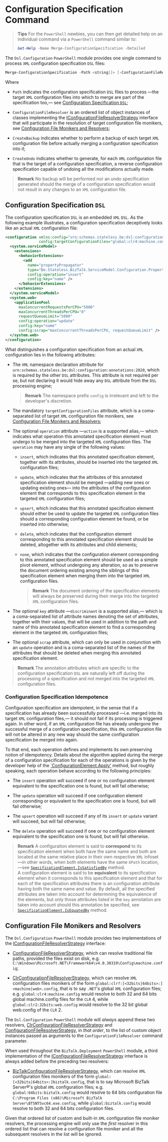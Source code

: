 ﻿# Configuration Specification Command

> **Tips** For the `PowerShell` newbies, you can then get detailed help on an individual command via a `PowerShell` command similar to:
>
> ```PowerShell
> Get-Help -Name Merge-ConfigurationSpecification -Detailed
> ```

The `Dsl.Configuration` `PowerShell` module provides one single command to process `XML` configuration specification `DSL` files:

```PowerShell
Merge-ConfigurationSpecification -Path <string[]> [-ConfigurationFileResolver <IConfigurationFileResolverStrategy[]>] [-CreateBackup] [-CreateUndo] [-PassThru] [-WhatIf] [-Confirm] [<CommonParameters>]
```

Where

- `Path` indicates the configuration specification `DSL` files to process &mdash;the target `XML` configuration files into which to merge are part of the specification too,&mdash; see [Configuration Specification `DSL`](#configuration-specification-dsl);

- `ConfigurationFileResolver` is an ordered list of object instances of classes implementing the [IConfigurationFileResolverStrategy][i-configuration-file-resolver-strategy] interface that will participate in the resolution of target configuration file monikers, see [Configuration File Monikers and Resolvers](#configuration-file-monikers-and-resolvers);

- `CreateBackup` indicates whether to perform a backup of each target `XML` configuration file before actually merging a configuration specification into it;

- `CreateUndo` indicates whether to generate, for each `XML` configuration file that is the target of a configuration specification, a reverse configuration specification capable of undoing all the modifications actually made.

> **Remark** No backup will be performed nor an undo specification generated should the merge of a configuration specification would not result in any changes to an `XML` configuration file.

## Configuration Specification `DSL`

The configuration specification `DSL` is an embedded `XML` `DSL`. As the following example illustrates, a configuration specification deceptively looks like an actual `XML` configuration file:

```xml
<configuration xmlns:config="urn:schemas.stateless.be:dsl:configuration:annotations:2020"
               config:targetConfigurationFiles="global:clr4:machine.config">
  <system.serviceModel>
    <extensions>
      <behaviorExtensions>
        <add
          name="propertyPropagator"
          type="Be.Stateless.BizTalk.ServiceModel.Configuration.PropertyPropagationBehaviorExtension, Be.Stateless.BizTalk.ServiceModel, Version=2.1.0.0, Culture=neutral, PublicKeyToken=3707daa0b119fc14"
          config:operation="insert"
          config:key="name" />
      </behaviorExtensions>
    </extensions>
  </system.serviceModel>
  <system.web>
    <applicationPool
      maxConcurrentRequestsPerCPU="5000"
      maxConcurrentThreadsPerCPU="0"
      requestQueueLimit="5000"
      config:operation="update"
      config:key="name"
      config:scrap="maxConcurrentThreadsPerCPU, requestQueueLimit" />
  </system.web>
</configuration>
```

What distinguishes a configuration specification from an actual `XML` configuration lies in the following attributes:

- The `XML` namespace declaration attribute for `urn:schemas.stateless.be:dsl:configuration:annotations:2020`, which is required by the other `DSL` attributes. This attribute is not required per se, but not declaring it would hide away any `DSL` attribute from the `DSL` processing engine;

  > **Remark** The namespace prefix `config` is irrelevant and left to the developer's discretion.

- The mandatory `targetConfigurationFiles` attribute, which is a coma-separated list of target `XML` configuration file monikers, see [Configuration File Monikers and Resolvers](#configuration-file-monikers-and-resolvers);

- The optional `operation` attribute &mdash;`action` is a supported alias,&mdash; which indicates what operation this annotated specification element must undergo to be merged into the targeted `XML` configuration files. The `operation` may have any single of the following values:

  - `insert`, which indicates that this annotated specification element, together with its attributes, should be inserted into the targeted `XML` configuration files;

  - `update`, which indicates that the attributes of this annotated specification element should be merged &mdash;adding new ones or updating existing ones&mdash; into the attributes of the configuration element that corresponds to this specification element in the targeted `XML` configuration files;

  - `upsert`, which indicates that this annotated specification element should either be used to update the targeted `XML` configuration files should a corresponding configuration element be found, or be inserted into otherwise;

  - `delete`, which indicates that the configuration element corresponding to this annotated specification element should be deleted, altogether with its attributes and child elements;

  - `none`, which indicates that the configuration element corresponding to this annotated specification element should be used as a simple pivot element, without undergoing any alteration, so as to preserve the document ordering existing among the siblings of this specification element when merging them into the targeted `XML` configuration files.
    > **Remark** The document ordering of the specification elements will always be preserved during their merge into the targeted `XML` configuration files.

- The optional `key` attribute &mdash;`discriminant` is a supported alias,&mdash; which is a coma-separated list of attribute names denoting the set of attributes, together with their values, that will be used in addition to the path and name of this annotated specification element to find a corresponding element in the targeted `XML` configuration files;

- The optional `scrap` attribute, which can only be used in conjunction with an `update` operation and is a coma-separated list of the names of the attributes that should be deleted when merging this annotated specification element.

> **Remark** The annotation attributes which are specific to the configuration specification `DSL` are naturally left off during the processing of a specification and not merged into the targeted `XML` configuration files.

### Configuration Specification Idempotence

Configuration specification are idempotent, in the sense that if a specification has already been successfully processed &mdash;i.e. merged into its target `XML` configuration files,&mdash; it should not fail if its processing is triggered again. In other word, if an `XML` configuration file has already undergone the successful merge of a configuration specification, this `XML` configuration file will not be altered in any new way should the same configuration specification be merged into again.

To that end, each operation defines and implements its own preserving notion of idempotency. Details about the algorithm applied during the merge of a configuration specification for each of the operations is given by the developer help of the [`ConfigurationElement.Apply'][configuration-element-apply] method, but roughly speaking, each operation behave according to the following principles:

- The `insert` operation will succeed if one or no configuration element equivalent to the specification one is found, but will fail otherwise;

- The `update` operation will succeed if one configuration element corresponding or equivalent to the specification one is found, but will fail otherwise;

- The `upsert` operation will succeed if any of its `insert` or `update` variant will succeed, but will fail otherwise;

- The `delete` operation will succeed if one or no configuration element equivalent to the specification one is found, but will fail otherwise.

> **Remark** A configuration element is said to **correspond** to its specification element when both have the same name and both are located at the same relative place in their own respective `XML` infoset &mdash;in other words, when both elements have the same `XPath` location,&mdash;see [`SpecificationElement.IsSatisfiedBy`][specification-element-issatisfiedby] method. \
> A configuration element is said to be **equivalent** to its specification element when it corresponds to this specification element and that for each of the specification attributes there is an configuration attribute having both the same name and value. By default, all the specified attributes are taken into account for determining the equivalence of the elements, but only those attributes listed in the `key` annotation are taken into account should this annotation be specified, see [`SpecificationElement.IsEquatedBy`][specification-element-isequatedby] method.

## Configuration File Monikers and Resolvers

The `Dsl.Configuration` `PowerShell` module provides two implementations of the [IConfigurationFileResolverStrategy][i-configuration-file-resolver-strategy] interface:

- [ConfigurationFileResolverStrategy][configuration-file-resolver-strategy], which can resolve traditional file paths, provided the files exist on disk, e.g. `C:\Windows\Microsoft.NET\Framework64\v4.0.30319\Config\machine.config`;

- [ClrConfigurationFileResolverStrategy][clr-configuration-file-resolver-strategy], which can resolve `XML` configuration files monikers of the form `global:clr?:[<32bits|64bits>:]<machine|web>.config`, that is to say `.NET`'s global `XML` configuration files; e.g. `global:clr4:machine.config` would resolve to both 32 and 64 bits global machine.config files for the `CLR` 4, while `global:clr2:32bits:web.config` would resolve to the 32 bit global web.config of the `CLR` 2.

The `Dsl.Configuration` `PowerShell` module will _always_ append these two resolvers, [ClrConfigurationFileResolverStrategy][clr-configuration-file-resolver-strategy] and [ConfigurationFileResolverStrategy][configuration-file-resolver-strategy], in _that order_, to the list of custom object instances passed as arguments to the `ConfigurationFileResolver` command parameter.

When used throughout the `BizTalk.Deployment` `PowerShell` module, a third implementation of the [IConfigurationFileResolverStrategy][i-configuration-file-resolver-strategy] interface is always added before the preceding two resolvers:

- [BizTalkConfigurationFileResolverStrategy][biztalk-configuration-file-resolver-strategy], which can resolve `XML` configuration files monikers of the form `global:[<32bits|64bits>:]biztalk.config`, that is to say Microsoft BizTalk Server®'s global `XML` configuration files; e.g. `global:64bits:biztalk.config` would resolve to 64 bits configuration file `C:\Program Files (x86)\Microsoft BizTalk Server\BTSNTSvc64.exe.config`, while `global:biztalk.config` would resolve to both 32 and 64 bits configuration files.

Given that ordered list of custom and built-in `XML` configuration file moniker resolvers, the processing engine will only use the _first_ resolver in this ordered list that can resolve a configuration file moniker and all the subsequent resolvers in the list will be ignored.

<!-- links -->

[biztalk-configuration-file-resolver-strategy]: https://github.com/icraftsoftware/Be.Stateless.PowerShell.Module.BizTalk.Deployment/blob/master/src/Be.Stateless.BizTalk.Deployment.Cmdlets/Dsl/Configuration/Resolvers/BizTalkConfigurationFileResolverStrategy.cs
[clr-configuration-file-resolver-strategy]: https://github.com/icraftsoftware/Be.Stateless.Dsl.Configuration/blob/master/src/Be.Stateless.Dsl.Configuration/Dsl/Configuration/Resolver/ClrConfigurationFileResolverStrategy.cs
[configuration-element-apply]: https://github.com/icraftsoftware/biztalk.factory.github.io/blob/master/Help/Dsl/Configuration/ConfigurationElement.Apply(SpecificationElement).md#configurationelementapplyspecificationelement-method
[configuration-file-resolver-strategy]: https://github.com/icraftsoftware/Be.Stateless.Dsl.Configuration/blob/master/src/Be.Stateless.Dsl.Configuration/Dsl/Configuration/Resolver/ConfigurationFileResolverStrategy.cs
[i-configuration-file-resolver-strategy]: https://github.com/icraftsoftware/Be.Stateless.Dsl.Configuration/blob/master/src/Be.Stateless.Dsl.Configuration/Dsl/Configuration/Resolver/IConfigurationFileResolverStrategy.cs
[specification-element-isequatedby]: https://github.com/icraftsoftware/biztalk.factory.github.io/blob/master/Help/Dsl/Configuration/SpecificationElement.IsEquatedBy(ConfigurationElement).md#specificationelementisequatedbyconfigurationelement-method
[specification-element-issatisfiedby]: https://github.com/icraftsoftware/biztalk.factory.github.io/blob/master/Help/Dsl/Configuration/SpecificationElement.IsSatisfiedBy(ConfigurationElement).md#specificationelementissatisfiedbyconfigurationelement-method

<!--
cSpell:ignore biztalk BTSNTSvc idempotence idempotency infoset minifier upsert
-->
